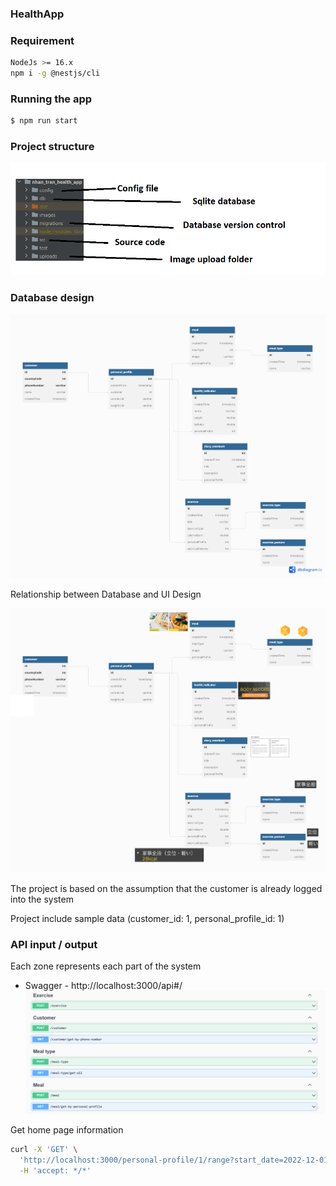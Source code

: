 ### HealthApp

### Requirement

```bash
NodeJs >= 16.x
npm i -g @nestjs/cli
```

### Running the app

```bash
$ npm run start
```

### Project structure

![](images/2.png)

### Database design

![](images/db_design.png)

Relationship between Database and UI Design

![](images/db_design_figma.png)



The project is based on the assumption that the customer is already logged into the system

Project include sample data (customer_id: 1, personal_profile_id: 1)

### API input / output 

Each zone represents each part of the system

- Swagger - http://localhost:3000/api#/
![](images/1.png)

Get home page information

```bash
curl -X 'GET' \
  'http://localhost:3000/personal-profile/1/range?start_date=2022-12-01&end_date=2022-12-05' \
  -H 'accept: */*'
```
